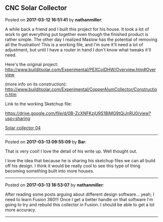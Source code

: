 ## CNC Solar Collector
Posted on **2017-03-12 16:51:41** by **nathanmiller**:

A while back a friend and I built this project for his house. It took a lot of work to get everything put together even though the finished product is rather simple. The other day I realized Maslow has the potential of removing all the frustration! This is a working file, and I'm sure it'll need a lot of adjustment, but until I have a router in hand I don't know what tweaks it'll need. 



Here's the original project: http://www.builditsolar.com/Experimental/PEXColDHW/Overview.htm#Overview



(more info on its construction): http://www.builditsolar.com/Experimental/CopperAlumCollector/Construction.htm



Link to the working Sketchup file: 

https://drive.google.com/file/d/0B-ZcXNFKzjU9S1BjMG9tQjJnRU0/view?usp=sharing 



[Solar collector 04](/images/s9/6l/s96l_solarcollector04.jpg.jpg)

---

Posted on **2017-03-13 09:55:09** by **Bar**:

That is very cool! I love the detail of his write up. Well thought out. 



I love the idea that because he is sharing his sketchup files we can all build off his design. I think it would be really cool to see this type of thing becoming something built into more houses.

---

Posted on **2017-03-13 18:53:07** by **nathanmiller**:

After reading some posts arguing about different design software... yeah, I need to learn Fusion 360!!! Once I get a better handle on that software I'm going to try and rebuild this collector in Fusion. I should be able to get a lot more accuracy.

---

